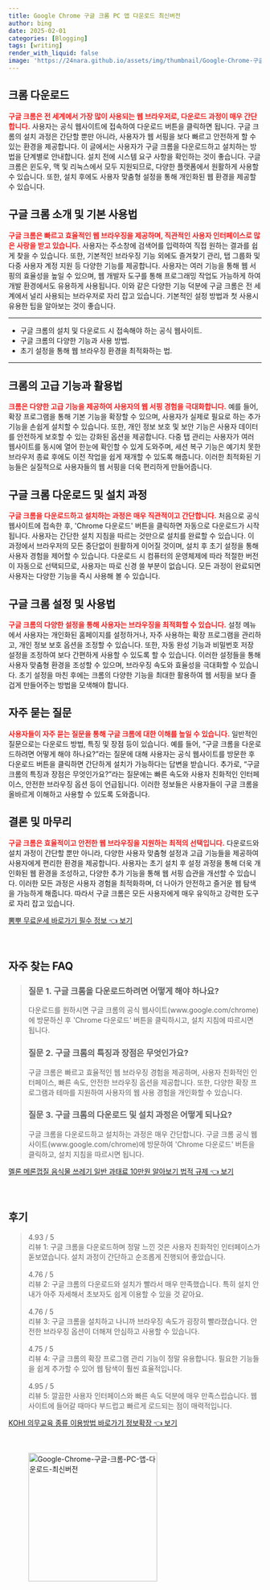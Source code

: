 ```yaml
---
title: Google Chrome 구글 크롬 PC 앱 다운로드 최신버전
author: bing
date: 2025-02-01
categories: [Blogging]
tags: [writing]
render_with_liquid: false
image: 'https://24nara.github.io/assets/img/thumbnail/Google-Chrome-구글-크롬-PC-앱-다운로드-최신버전.webp'
---
```



<h2 id='크롬_다운로드'>크롬 다운로드</h2>

<p><b><span style="color: #ee2323;">구글 크롬은 전 세계에서 가장 많이 사용되는 웹 브라우저로, 다운로드 과정이 매우 간단합니다.</span></b> 사용자는 공식 웹사이트에 접속하여 다운로드 버튼을 클릭하면 됩니다. 구글 크롬의 설치 과정은 간단할 뿐만 아니라, 사용자가 웹 서핑을 보다 빠르고 안전하게 할 수 있는 환경을 제공합니다. 이 글에서는 사용자가 구글 크롬을 다운로드하고 설치하는 방법을 단계별로 안내합니다. 설치 전에 시스템 요구 사항을 확인하는 것이 좋습니다. 구글 크롬은 윈도우, 맥 및 리눅스에서 모두 지원되므로, 다양한 플랫폼에서 원활하게 사용할 수 있습니다. 또한, 설치 후에도 사용자 맞춤형 설정을 통해 개인화된 웹 환경을 제공할 수 있습니다.</p>

<h2 id='크롬_소개'>구글 크롬 소개 및 기본 사용법</h2>

<p><b><span style="color: #ee2323;">구글 크롬은 빠르고 효율적인 웹 브라우징을 제공하며, 직관적인 사용자 인터페이스로 많은 사랑을 받고 있습니다.</span></b> 사용자는 주소창에 검색어를 입력하여 직접 원하는 결과를 쉽게 찾을 수 있습니다. 또한, 기본적인 브라우징 기능 외에도 즐겨찾기 관리, 탭 그룹화 및 다중 사용자 계정 지원 등 다양한 기능를 제공합니다. 사용자는 여러 기능을 통해 웹 서핑의 효율성을 높일 수 있으며, 웹 개발자 도구를 통해 프로그래밍 작업도 가능하게 하여 개발 환경에서도 유용하게 사용됩니다. 이와 같은 다양한 기능 덕분에 구글 크롬은 전 세계에서 널리 사용되는 브라우저로 자리 잡고 있습니다. 기본적인 설정 방법과 첫 사용시 유용한 팁을 알아보는 것이 좋습니다.</p>

<hr />

<ul>
    <li>구글 크롬의 설치 및 다운로드 시 접속해야 하는 공식 웹사이트.</li>
    <li>구글 크롬의 다양한 기능과 사용 방법.</li>
    <li>초기 설정을 통해 웹 브라우징 환경을 최적화하는 법.</li>
</ul>

<hr />

<h2 id='크롬_고급기능'>크롬의 고급 기능과 활용법</h2>

<p><b><span style="color: #ee2323;">크롬은 다양한 고급 기능을 제공하여 사용자의 웹 서핑 경험을 극대화합니다.</span></b> 예를 들어, 확장 프로그램을 통해 기본 기능을 확장할 수 있으며, 사용자가 실제로 필요로 하는 추가 기능을 손쉽게 설치할 수 있습니다. 또한, 개인 정보 보호 및 보안 기능은 사용자 데이터를 안전하게 보호할 수 있는 강화된 옵션을 제공합니다. 다중 탭 관리는 사용자가 여러 웹사이트를 동시에 열어 한눈에 확인할 수 있게 도와주며, 세션 복구 기능은 예기치 못한 브라우저 종료 후에도 이전 작업을 쉽게 재개할 수 있도록 해줍니다. 이러한 최적화된 기능들은 실질적으로 사용자들의 웹 서핑을 더욱 편리하게 만들어줍니다.</p>

<h2 id='크롬_다운로드_과정'>구글 크롬 다운로드 및 설치 과정</h2>

<p><b><span style="color: #ee2323;">구글 크롬을 다운로드하고 설치하는 과정은 매우 직관적이고 간단합니다.</span></b> 처음으로 공식 웹사이트에 접속한 후, 'Chrome 다운로드' 버튼을 클릭하면 자동으로 다운로드가 시작됩니다. 사용자는 간단한 설치 지침을 따르는 것만으로 설치를 완료할 수 있습니다. 이 과정에서 브라우저의 모든 중단없이 원활하게 이어질 것이며, 설치 후 초기 설정을 통해 사용자 경험을 제어할 수 있습니다. 다운로드 시 컴퓨터의 운영체제에 따라 적절한 버전이 자동으로 선택되므로, 사용자는 따로 신경 쓸 부분이 없습니다. 모든 과정이 완료되면 사용자는 다양한 기능을 즉시 사용해 볼 수 있습니다.</p>

<h2 id='크롬_설정'>구글 크롬 설정 및 사용법</h2>

<p><b><span style="color: #ee2323;">구글 크롬의 다양한 설정을 통해 사용자는 브라우징을 최적화할 수 있습니다.</span></b> 설정 메뉴에서 사용자는 개인화된 홈페이지를 설정하거나, 자주 사용하는 확장 프로그램을 관리하고, 개인 정보 보호 옵션을 조정할 수 있습니다. 또한, 자동 완성 기능과 비밀번호 저장 설정을 조정하여 보다 간편하게 사용할 수 있도록 할 수 있습니다. 이러한 설정들을 통해 사용자 맞춤형 환경을 조성할 수 있으며, 브라우징 속도와 효율성을 극대화할 수 있습니다. 초기 설정을 마친 후에는 크롬의 다양한 기능을 최대한 활용하여 웹 서핑을 보다 즐겁게 만들어주는 방법을 모색해야 합니다.</p>

<h2 id='자주_묻는_질문'>자주 묻는 질문</h2>

<p><b><span style="color: #ee2323;">사용자들이 자주 묻는 질문을 통해 구글 크롬에 대한 이해를 높일 수 있습니다.</span></b> 일반적인 질문으로는 다운로드 방법, 특징 및 장점 등이 있습니다. 예를 들어, “구글 크롬을 다운로드하려면 어떻게 해야 하나요?”라는 질문에 대해 사용자는 공식 웹사이트를 방문한 후 다운로드 버튼을 클릭하면 간단하게 설치가 가능하다는 답변을 받습니다. 추가로, “구글 크롬의 특징과 장점은 무엇인가요?”라는 질문에는 빠른 속도와 사용자 친화적인 인터페이스, 안전한 브라우징 옵션 등이 언급됩니다. 이러한 정보들은 사용자들이 구글 크롬을 올바르게 이해하고 사용할 수 있도록 도와줍니다.</p>

<h2 id='맺음말'>결론 및 마무리</h2>

<p><b><span style="color: #ee2323;">구글 크롬은 효율적이고 안전한 웹 브라우징을 지원하는 최적의 선택입니다.</span></b> 다운로드와 설치 과정이 간단할 뿐만 아니라, 다양한 사용자 맞춤형 설정과 고급 기능들을 제공하여 사용자에게 편리한 환경을 제공합니다. 사용자는 초기 설치 후 설정 과정을 통해 더욱 개인화된 웹 환경을 조성하고, 다양한 추가 기능을 통해 웹 서핑 습관을 개선할 수 있습니다. 이러한 모든 과정은 사용자 경험을 최적화하며, 더 나아가 안전하고 즐거운 웹 탐색을 가능하게 해줍니다. 따라서 구글 크롬은 모든 사용자에게 매우 유익하고 강력한 도구로 자리 잡고 있습니다.</p>


<p><a class="click-button" title="뽐뿌 무료운세 바로가기 필수 정보" href="https://24nara.github.io/posts/%EB%BD%90%EB%BF%8C-%EB%AC%B4%EB%A3%8C%EC%9A%B4%EC%84%B8-%EB%B0%94%EB%A1%9C%EA%B0%80%EA%B8%B0-%ED%95%84%EC%88%98-%EC%A0%95%EB%B3%B4/" rel="dofollow">뽐뿌 무료운세 바로가기 필수 정보 👈 보기</a></p><br>
<h2 id='자주_찾는_FAQ'>자주 찾는 FAQ</h2>
<div itemscope="" itemtype="https://schema.org/FAQPage"> 
<blockquote> 
<div itemscope="" itemprop="mainEntity" itemtype="https://schema.org/Question"> 
<h3 itemprop="name">질문 1. 구글 크롬을 다운로드하려면 어떻게 해야 하나요?</h3> 
<div itemscope="" itemprop="acceptedAnswer" itemtype="https://schema.org/Answer"> 
<span itemprop="text"> 
<p>다운로드를 원하시면 구글 크롬의 공식 웹사이트(www.google.com/chrome)에 방문하신 후 'Chrome 다운로드' 버튼을 클릭하시고, 설치 지침에 따르시면 됩니다.</p> 
</span> 
</div> 
</div> 
<div itemscope="" itemprop="mainEntity" itemtype="https://schema.org/Question"> 
<h3 itemprop="name">질문 2. 구글 크롬의 특징과 장점은 무엇인가요?</h3> 
<div itemscope="" itemprop="acceptedAnswer" itemtype="https://schema.org/Answer"> 
<span itemprop="text"> 
<p>구글 크롬은 빠르고 효율적인 웹 브라우징 경험을 제공하며, 사용자 친화적인 인터페이스, 빠른 속도, 안전한 브라우징 옵션을 제공합니다. 또한, 다양한 확장 프로그램과 테마를 지원하여 사용자의 웹 사용 경험을 개인화할 수 있습니다.</p> 
</span> 
</div> 
</div> 
<div itemscope="" itemprop="mainEntity" itemtype="https://schema.org/Question"> 
<h3 itemprop="name">질문 3. 구글 크롬의 다운로드 및 설치 과정은 어떻게 되나요?</h3> 
<div itemscope="" itemprop="acceptedAnswer" itemtype="https://schema.org/Answer"> 
<span itemprop="text"> 
<p>구글 크롬을 다운로드하고 설치하는 과정은 매우 간단합니다. 구글 크롬 공식 웹사이트(www.google.com/chrome)에 방문하여 'Chrome 다운로드' 버튼을 클릭하고, 설치 지침을 따르시면 됩니다.</p> 
</span> 
</div> 
</div> 
</blockquote> 
</div>
<p><a class="click-button" title="멜론 메론껍질 음식물 쓰레기 일반 과태료 10만원 알아보기 법적 규제" href="https://24nara.github.io/posts/%EB%A9%9C%EB%A1%A0-%EB%A9%94%EB%A1%A0%EA%BB%8D%EC%A7%88-%EC%9D%8C%EC%8B%9D%EB%AC%BC-%EC%93%B0%EB%A0%88%EA%B8%B0-%EC%9D%BC%EB%B0%98-%EA%B3%BC%ED%83%9C%EB%A3%8C-10%EB%A7%8C%EC%9B%90-%EC%95%8C%EC%95%84%EB%B3%B4%EA%B8%B0-%EB%B2%95%EC%A0%81-%EA%B7%9C%EC%A0%9C/" rel="dofollow">멜론 메론껍질 음식물 쓰레기 일반 과태료 10만원 알아보기 법적 규제 👈 보기</a></p><br>
<h2 id='후기'>후기</h2>
<div itemscope itemtype="https://schema.org/Product">
  <blockquote>
  <div itemprop="review" itemscope itemtype="https://schema.org/Review">
      <div itemprop="reviewRating" itemscope itemtype="https://schema.org/Rating"> <span itemprop="ratingValue">4.93</span> / <span itemprop="bestRating">5</span> </div>
      <span itemprop="reviewBody">리뷰 1: 구글 크롬을 다운로드하며 정말 느낀 것은 사용자 친화적인 인터페이스가 돋보였습니다. 설치 과정이 간단하고 순조롭게 진행되어 좋았습니다.</span>
  </div>
  <br>
  <div itemprop="review" itemscope itemtype="https://schema.org/Review">
      <div itemprop="reviewRating" itemscope itemtype="https://schema.org/Rating"> <span itemprop="ratingValue">4.76</span> / <span itemprop="bestRating">5</span> </div>
      <span itemprop="reviewBody">리뷰 2: 구글 크롬의 다운로드와 설치가 빨라서 매우 만족했습니다. 특히 설치 안내가 아주 자세해서 초보자도 쉽게 이용할 수 있을 것 같아요.</span>
  </div>
  <br>
  <div itemprop="review" itemscope itemtype="https://schema.org/Review">
      <div itemprop="reviewRating" itemscope itemtype="https://schema.org/Rating"> <span itemprop="ratingValue">4.76</span> / <span itemprop="bestRating">5</span> </div>
      <span itemprop="reviewBody">리뷰 3: 구글 크롬을 설치하고 나니까 브라우징 속도가 굉장히 빨라졌습니다. 안전한 브라우징 옵션이 더해져 안심하고 사용할 수 있습니다.</span>
  </div>
  <br>
  <div itemprop="review" itemscope itemtype="https://schema.org/Review">
      <div itemprop="reviewRating" itemscope itemtype="https://schema.org/Rating"> <span itemprop="ratingValue">4.75</span> / <span itemprop="bestRating">5</span> </div>
      <span itemprop="reviewBody">리뷰 4: 구글 크롬의 확장 프로그램 관리 기능이 정말 유용합니다. 필요한 기능들을 쉽게 추가할 수 있어 웹 탐색이 훨씬 효율적입니다.</span>
  </div>
  <br>
  <div itemprop="review" itemscope itemtype="https://schema.org/Review">
      <div itemprop="reviewRating" itemscope itemtype="https://schema.org/Rating"> <span itemprop="ratingValue">4.95</span> / <span itemprop="bestRating">5</span> </div>
      <span itemprop="reviewBody">리뷰 5: 깔끔한 사용자 인터페이스와 빠른 속도 덕분에 매우 만족스럽습니다. 웹 사이트에 들어갈 때마다 부드럽고 빠르게 로드되는 점이 매력적입니다.</span>
  </div>
  </blockquote>
</div>
<p><a class="click-button" title="KOHI 의무교육 종류 이용방법 바로가기 정보확장" href="https://24nara.github.io/posts/KOHI-%EC%9D%98%EB%AC%B4%EA%B5%90%EC%9C%A1-%EC%A2%85%EB%A5%98-%EC%9D%B4%EC%9A%A9%EB%B0%A9%EB%B2%95-%EB%B0%94%EB%A1%9C%EA%B0%80%EA%B8%B0-%EC%A0%95%EB%B3%B4%ED%99%95%EC%9E%A5/" rel="dofollow">KOHI 의무교육 종류 이용방법 바로가기 정보확장 👈 보기</a></p><br>
<figure class="image"><img src="https://24nara.github.io/assets/img/thumbnail/Google-Chrome-구글-크롬-PC-앱-다운로드-최신버전.webp" alt="Google-Chrome-구글-크롬-PC-앱-다운로드-최신버전" width="256" height="256"></figure>